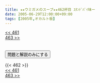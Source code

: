 ```yaml
---
title: ★★ウミガメのスープ★★462杯目 ｽﾀﾝﾄﾞﾊﾞｲ味ー
date: 2005-06-29T12:00:00+09:00
tags: [2005年,オカルト板]
---
```

<div class="th_left"><a href="../461"><< 461</a></div>
<div class="th_right"><a href="../463">463 >></a></div>
<br><br>
<script src="../../js/cupsoup.js"></script>
<form>
<input type="button" value="問題と解説のみにする" onClick="toggleCupsoup()">
</form>
{{< 462 >}}
<div class="th_left"><a href="../461"><< 461</a></div>
<div class="th_right"><a href="../463">463 >></a></div>